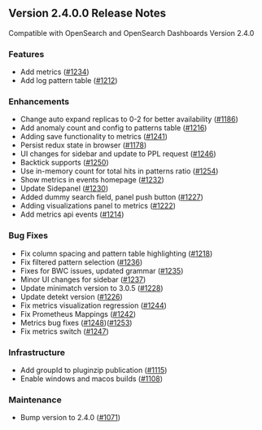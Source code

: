 ## Version 2.4.0.0 Release Notes
Compatible with OpenSearch and OpenSearch Dashboards Version 2.4.0

### Features
* Add metrics ([#1234](https://github.com/opensearch-project/observability/pull/1234))
* Add log pattern table ([#1212](https://github.com/opensearch-project/observability/pull/1212))

### Enhancements
* Change auto expand replicas to 0-2 for better availability ([#1186](https://github.com/opensearch-project/observability/pull/1186))
* Add anomaly count and config to patterns table ([#1216](https://github.com/opensearch-project/observability/pull/1216))
* Adding save functionality to metrics ([#1241](https://github.com/opensearch-project/observability/pull/1241))
* Persist redux state in browser ([#1178](https://github.com/opensearch-project/observability/pull/1178))
* UI changes for sidebar and update to PPL request ([#1246](https://github.com/opensearch-project/observability/pull/1246))
* Backtick supports ([#1250](https://github.com/opensearch-project/observability/pull/1250))
* Use in-memory count for total hits in patterns ratio ([#1254](https://github.com/opensearch-project/observability/pull/1254))
* Show metrics in events homepage ([#1232](https://github.com/opensearch-project/observability/pull/1232))
* Update Sidepanel ([#1230](https://github.com/opensearch-project/observability/pull/1230))
* Added dummy search field, panel push button ([#1227](https://github.com/opensearch-project/observability/pull/1227))
* Adding visualizations panel to metrics ([#1222](https://github.com/opensearch-project/observability/pull/1222))
* Add metrics api events ([#1214](https://github.com/opensearch-project/observability/pull/1214))

### Bug Fixes
* Fix column spacing and pattern table highlighting ([#1218](https://github.com/opensearch-project/observability/pull/1218))
* Fix filtered pattern selection ([#1236](https://github.com/opensearch-project/observability/pull/1236))
* Fixes for BWC issues, updated grammar ([#1235](https://github.com/opensearch-project/observability/pull/1235))
* Minor UI changes for sidebar ([#1237](https://github.com/opensearch-project/observability/pull/1237))
* Update minimatch version to 3.0.5 ([#1228](https://github.com/opensearch-project/observability/pull/1228))
* Update detekt version ([#1226](https://github.com/opensearch-project/observability/pull/1226))
* Fix metrics visualization regression ([#1244](https://github.com/opensearch-project/observability/pull/1244))
* Fix Prometheus Mappings ([#1242](https://github.com/opensearch-project/observability/pull/1242))
* Metrics bug fixes ([#1248](https://github.com/opensearch-project/observability/pull/1248))([#1253](https://github.com/opensearch-project/observability/pull/1253))
* Fix metrics switch ([#1247](https://github.com/opensearch-project/observability/pull/1247))

### Infrastructure
* Add groupId to pluginzip publication ([#1115](https://github.com/opensearch-project/observability/pull/1115))
* Enable windows and macos builds ([#1108](https://github.com/opensearch-project/observability/pull/1108))

### Maintenance
* Bump version to 2.4.0 ([#1071](https://github.com/opensearch-project/observability/pull/1071))
